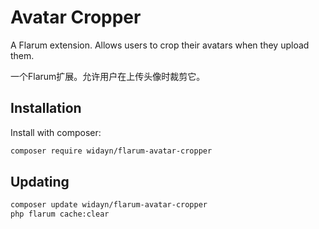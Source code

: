 # Avatar Cropper

A Flarum extension. Allows users to crop their avatars when they upload them.

一个Flarum扩展。允许用户在上传头像时裁剪它。

## Installation
Install with composer:
```bash
composer require widayn/flarum-avatar-cropper
```

## Updating
```bash
composer update widayn/flarum-avatar-cropper
php flarum cache:clear
```
